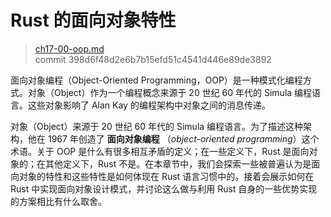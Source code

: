 # Rust 的面向对象特性

> [ch17-00-oop.md](https://github.com/rust-lang/book/blob/main/src/ch17-00-oop.md)
> <br>
> commit 398d6f48d2e6b7b15efd51c4541d446e89de3892

面向对象编程（Object-Oriented Programming，OOP）是一种模式化编程方式。对象（Object）作为一个编程概念来源于 20 世纪 60 年代的 Simula 编程语言。这些对象影响了 Alan Kay 的编程架构中对象之间的消息传递。

对象（Object）来源于 20 世纪 60 年代的 Simula 编程语言。为了描述这种架构，他在 1967 年创造了 **面向对象编程** （*object-oriented programming*）这个术语。关于 OOP 是什么有很多相互矛盾的定义；在一些定义下，Rust 是面向对象的；在其他定义下，Rust 不是。在本章节中，我们会探索一些被普遍认为是面向对象的特性和这些特性是如何体现在 Rust 语言习惯中的。接着会展示如何在 Rust 中实现面向对象设计模式，并讨论这么做与利用 Rust 自身的一些优势实现的方案相比有什么取舍。
